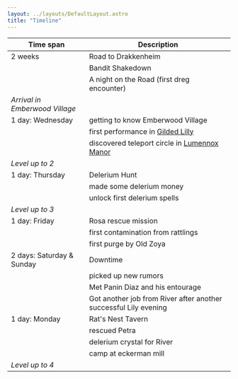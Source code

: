 ```yaml
---
layout: ../layouts/DefaultLayout.astro
title: "Timeline"
---
```


| Time span                      | Description                                                         |
|--------------------------------|---------------------------------------------------------------------|
| 2 weeks                        | Road to Drakkenheim                                                 |
|                                | Bandit Shakedown                                                    |
|                                | A night on the Road (first dreg encounter)                          |
| _Arrival in Emberwood Village_ |                                                                     |
| 1 day: Wednesday               | getting to know Emberwood Village                                   |
|                                | first performance in [Gilded Lilly](/establishments/lilly)          |
|                                | discovered teleport circle in [Lumennox Manor](/misc/lumennoxManor) |
| _Level up to 2_                |                                                                     |
| 1 day: Thursday                | Delerium Hunt                                                       |
|                                | made some delerium money                                            |
|                                | unlock first delerium spells                                        |
| _Level up to 3_                |                                                                     |
| 1 day: Friday                  | Rosa rescue mission                                                 |
|                                | first contamination from rattlings                                  |
|                                | first purge by Old Zoya                                             |
| 2 days: Saturday & Sunday      | Downtime                                                            |
|                                | picked up new rumors                                                |
|                                | Met Panin Diaz and his entourage                                    |
|                                | Got another job from River after another successful Lily evening    |
| 1 day: Monday                  | Rat's Nest Tavern                                                   |
|                                | rescued Petra                                                       |
|                                | delerium crystal for River                                          |
|                                | camp at eckerman mill                                               |
| _Level up to 4_                |                                                                     |


